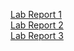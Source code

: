 [Lab Report 1](https://melanieharo22.github.io/cse15l-lab-reports/labreport1) <br />
[Lab Report 2](https://github.com/melanieharo22/cse15l-lab-reports/blob/main/labreport2.md) <br />
[Lab Report 3](https://github.com/melanieharo22/cse15l-lab-reports/blob/main/labreport3.md) <br />
